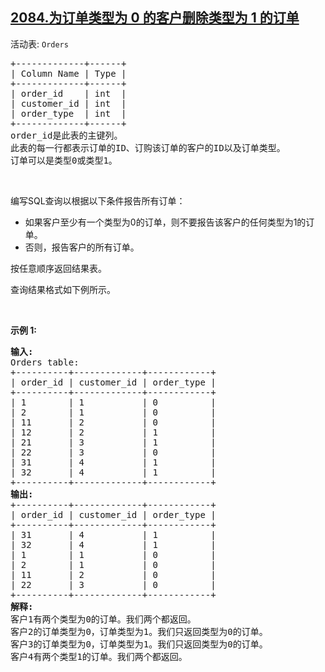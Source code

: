 ## [2084.为订单类型为 0 的客户删除类型为 1 的订单](https://leetcode.cn/problems/drop-type-1-orders-for-customers-with-type-0-orders/)
<p>活动表: <code>Orders</code></p>

<pre>+-------------+------+
| Column Name | Type |
+-------------+------+
| order_id    | int  | 
| customer_id | int  |
| order_type  | int  | 
+-------------+------+
order_id是此表的主键列。
此表的每一行都表示订单的ID、订购该订单的客户的ID以及订单类型。
订单可以是类型0或类型1。
</pre>

<p>&nbsp;</p>

<p>编写SQL查询以根据以下条件报告所有订单：</p>

<ul>
	<li>如果客户至少有一个类型为0的订单，则不要报告该客户的任何类型为1的订单。</li>
	<li>否则，报告客户的所有订单。</li>
</ul>

<p>按任意顺序返回结果表。</p>

<p>查询结果格式如下例所示。</p>

<p>&nbsp;</p>

<p><strong>示例 1:</strong></p>

<pre><strong>输入:</strong> 
Orders table:
+----------+-------------+------------+
| order_id | customer_id | order_type |
+----------+-------------+------------+
| 1        | 1           | 0          |
| 2        | 1           | 0          |
| 11       | 2           | 0          |
| 12       | 2           | 1          |
| 21       | 3           | 1          |
| 22       | 3           | 0          |
| 31       | 4           | 1          |
| 32       | 4           | 1          |
+----------+-------------+------------+
<strong>输出:</strong> 
+----------+-------------+------------+
| order_id | customer_id | order_type |
+----------+-------------+------------+
| 31       | 4           | 1          |
| 32       | 4           | 1          |
| 1        | 1           | 0          |
| 2        | 1           | 0          |
| 11       | 2           | 0          |
| 22       | 3           | 0          |
+----------+-------------+------------+
<strong>解释:</strong> 
客户1有两个类型为0的订单。我们两个都返回。
客户2的订单类型为0，订单类型为1。我们只返回类型为0的订单。
客户3的订单类型为0，订单类型为1。我们只返回类型为0的订单。
客户4有两个类型1的订单。我们两个都返回。
</pre>

